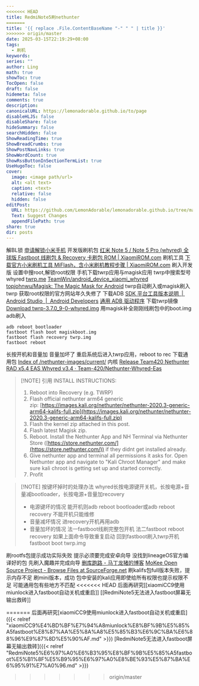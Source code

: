 ```yaml
---
<<<<<<< HEAD
title: RedmiNote5刷nethunter
=======
title: '{{ replace .File.ContentBaseName "-" " " | title }}'
>>>>>>> origin/master
date: 2025-03-15T22:19:29+08:00
tags:
  - 刷机
keywords: 
series: ""
author: Ling
math: true
showToc: true
TocOpen: false
draft: false
hidemeta: false
comments: true
description: 
canonicalURL: https://lemonadorable.github.io/to/page
disableHLJS: false
disableShare: false
hideSummary: false
searchHidden: false
ShowReadingTime: true
ShowBreadCrumbs: true
ShowPostNavLinks: true
ShowWordCount: true
ShowRssButtonInSectionTermList: true
UseHugoToc: false
cover:
  image: <image path/url>
  alt: <alt text>
  caption: <text>
  relative: false
  hidden: false
editPost:
  URL: https://github.com/LemonAdorable/lemonadorable.github.io/tree/master/content
  Text: Suggest Changes
  appendFilePath: true
share: true
dir: posts
---
```


解BL锁
[申请解锁小米手机](https://www.miui.com/unlock/index.html)
开发版刷机包
[红米 Note 5 / Note 5 Pro (whyred) 全球版 Fastboot 线刷包 & Recovery 卡刷包 ROM | XiaomiROM.com](https://xiaomirom.com/rom/redmi-note-5-note-5-pro-whyred-global-fastboot-recovery-rom/)
刷机工具
[下载官方小米刷机工具 MiFlash，含小米刷机教程步骤 | XiaomiROM.com](https://xiaomirom.com/download-xiaomi-flash-tool-miflash/)
刷入开发版
设置中搜root,解锁root权限
手机下载twrp应用与magisk应用
twrp中搜索型号whyred
[twrp.me](https://twrp.me/)
[TeamWin/android_device_xiaomi_whyred](https://github.com/TeamWin/android_device_xiaomi_whyred)
[topjohnwu/Magisk: The Magic Mask for Android](https://github.com/topjohnwu/Magisk)
twrp自动刷入或magisk刷入twrp
获取root权限的官方网站年久失修了
下载ADB
[SDK 平台工具版本说明  |  Android Studio  |  Android Developers](https://developer.android.com/tools/releases/platform-tools?hl=zh-cn)
[通用 ADB 驱动程序](https://adb.clockworkmod.com/)
下载twrp镜像
[Download twrp-3.7.0_9-0-whyred.img](https://dl.twrp.me/whyred/twrp-3.7.0_9-0-whyred.img.html)
用magisk补全刚刚线刷包中的boot.img
adb刷入

``` shell
adb reboot bootloader
fastboot flash boot magiskboot.img
fastboot flash recovery twrp.img
fastboot reboot
```

长按开机和音量加
音量加坏了
重启系统后进入twrp应用，reboot to rec
下载通用包
[Index of /nethunter-images/current/](https://kali.download/nethunter-images/current/)
内核
[Release Team420 Nethunter RAD x5.4 EAS Whyred v3.4 · Team-420/Nethunter-Whyred-Eas](https://github.com/Team-420/Nethunter-Whyred-Eas/releases/tag/Nethunter-v3.4)

> [!NOTE] 引用
> INSTALL INSTRUCTIONS:
> 
> 1. Reboot into Recovery (e.g. TWRP)
> 2. Flash official nethunter arm64 generic zip: [https://images.kali.org/nethunter/nethunter-2020.3-generic-arm64-kalifs-full.zip](https://images.kali.org/nethunter/nethunter-2020.3-generic-arm64-kalifs-full.zip)
> 3. Flash the kernel zip attached in this post.
> 4. Flash latest Magisk zip.
> 5. Reboot. Install the Nethunter App and NH Terminal via Nethunter Store ([https://store.nethunter.com/](https://store.nethunter.com/)) if they didnt get installed already.
> 6. Give nethunter app and terminal all permissions it asks for. Open Nethunter app and navigate to "Kali Chroot Manager" and make sure kali chroot is getting set up and started correctly.
> 7. Profit

> [!NOTE] 按键坏掉时的处理办法
> whyred长按电源键开关机，长按电源+音量减bootloader，长按电源+音量加recovery
> - 电源键坏的情况
> 能开机则adb reboot bootloader或adb reboot recovery
> 不能开机只能维修
> - 音量减坏情况
> 进recovery开机再用adb
> - 音量加坏的情况
> 法一fastboot线刷完整包开机
> 法二fastboot reboot recovery
> 如果上面命令导致重复启动
> 回到fastboot刷入twrp开机fastboot boot twrp.img

刷rootfs包提示成功实际失败
提示必须要完成安卓向导
没找到lineageOS官方编译好的包
先刷入魔趣并完成向导
[删库跑路 - 马丁龙猪的博客](https://blog.mokeedev.com/2023/01/1437/)
[MoKee Open Source Project - Browse Files at SourceForge.net](https://sourceforge.net/projects/mokee/files/)
刷kalifs包full版本失败，提示内存不足
刷mini版本，成功
包中安装的kali应用即使给所有权限也提示权限不足
可能通用包有些地方不匹配
<<<<<<< HEAD
后面再研究[[xiaomiCC9使用miunlock进入fastboot自动关机或重启]]
[[RedmiNote5无法进入fastboot屏幕无输出救砖]]

=======
后面再研究[xiaomiCC9使用miunlock进入fastboot自动关机或重启]({{< relref "xiaomiCC9%E4%BD%BF%E7%94%A8miunlock%E8%BF%9B%E5%85%A5fastboot%E8%87%AA%E5%8A%A8%E5%85%B3%E6%9C%BA%E6%88%96%E9%87%8D%E5%90%AF.md" >}})
[RedmiNote5无法进入fastboot屏幕无输出救砖]({{< relref "RedmiNote5%E6%97%A0%E6%B3%95%E8%BF%9B%E5%85%A5fastboot%E5%B1%8F%E5%B9%95%E6%97%A0%E8%BE%93%E5%87%BA%E6%95%91%E7%A0%96.md" >}})
>>>>>>> origin/master
